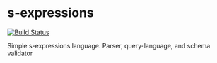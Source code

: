 s-expressions
=============

[![Build Status](https://travis-ci.org/FallDi/s-expressions.svg?branch=master)](https://travis-ci.org/FallDi/s-expressions)

Simple s-expressions language.
Parser, query-language, and schema validator
